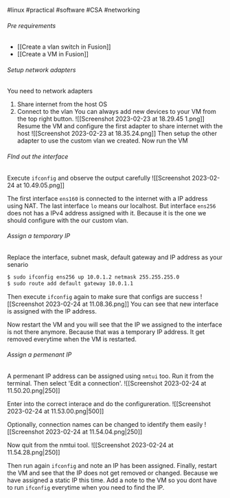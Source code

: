 #linux #practical  #software #CSA #networking 

###### Pre requirements
- [[Create a vlan switch in Fusion]]
- [[Create a VM in Fusion]]

###### Setup network adapters
You need to network adapters
1. Share internet from the host OS
2. Connect to the vlan
You can always add new devices to your VM from the top right button.
![[Screenshot 2023-02-23 at 18.29.45 1.png]]
Resume the VM and configure the first adapter to share internet with the host
![[Screenshot 2023-02-23 at 18.35.24.png]]
Then setup the other adapter to use the custom vlan we created. Now run the VM

###### FInd out the interface
Execute `ifconfig` and observe the output carefully
![[Screenshot 2023-02-24 at 10.49.05.png]]

The first interface `ens160` is connected to the internet with a IP address using NAT. The last interface `lo` means our localhost. But interface `ens256` does not has a IPv4 address assigned with it. Because it is the one we should configure with the our custom vlan.

###### Assign a temporary IP
Replace the interface, subnet mask, default gateway and IP address as your senario
```bash
$ sudo ifconfig ens256 up 10.0.1.2 netmask 255.255.255.0
$ sudo route add default gateway 10.0.1.1
```

Then execute `ifconfig` again to make sure that configs are success
![[Screenshot 2023-02-24 at 11.08.36.png]]
You can see that new interface is assigned with the IP address.

Now restart the VM and you will see that the IP we assigned to the interface is not there anymore. Because that was a temporary IP address. It get removed everytime when the VM is restarted.

###### Assign a permenant IP
A permenant IP address can be assigned using `nmtui` too. Run it from the terminal. Then select 'Edit a connection'.
![[Screenshot 2023-02-24 at 11.50.20.png|250]]

Enter into the correct interace and do the configureration.
![[Screenshot 2023-02-24 at 11.53.00.png|500]]

Optionally, connection names can be changed to identify them easily
![[Screenshot 2023-02-24 at 11.54.04.png|250]]

Now quit from the nmtui tool.
![[Screenshot 2023-02-24 at 11.54.28.png|250]]

Then run again `ifconfig` and note an IP has been assigned. Finally, restart the VM and see that the IP does not get removed or changed. Because we have assigned a static IP this time. Add a note to the VM so you dont have to run `ifconfig` everytime when you need to find the IP.

